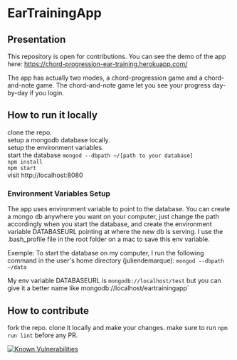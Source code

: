 # EarTrainingApp

## Presentation

This repository is open for contributions.
You can see the demo of the app here: https://chord-progression-ear-training.herokuapp.com/

The app has actually two modes, a chord-progression game and a chord-and-note game.
The chord-and-note game let you see your progress day-by-day if you login.
<br />

## How to run it locally

clone the repo.<br />
setup a mongodb database locally.<br />
setup the environment variables.<br />
start the database `mongod --dbpath ~/[path to your database]`<br />
`npm install`<br />
`npm start`<br />
visit http://localhost:8080
<br />

### Environment Variables Setup

The app uses environment variable to point to the database.
You can create a mongo db anywhere you want on your computer, just change the path accordingly when you start the database,
and create the environment variable DATABASEURL pointing at where the new db is serving. I use the .bash_profile file in the root folder on a mac to save this env variable.

Exemple:
To start the database on my computer, I run the following command in the user's home directory (juliendemarque):
`mongod --dbpath ~/data`

My env variable DATABASEURL is `mongodb://localhost/test` but you can give it a better name like mongodb://localhost/eartrainingapp`
<br />

## How to contribute

fork the repo.
clone it locally and make your changes.
make sure to run `npm run lint` before any PR.
<br />

[![Known Vulnerabilities](https://snyk.io/test/github/JulienDemarque/EarTrainingApp/badge.svg?targetFile=package.json)](https://snyk.io/test/github/JulienDemarque/EarTrainingApp?targetFile=package.json)
